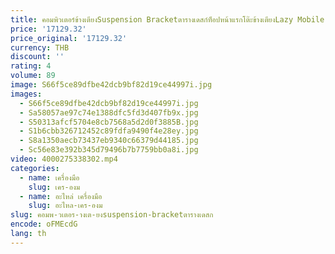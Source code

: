```yaml
---
title: คอมพิวเตอร์ข้างเตียงSuspension Bracketตารางเดสก์ท็อปหน้าแรกโต๊ะข้างเตียงLazy Mobile E-Sports Space Cockpitมัลติฟังก์ชั่น
price: '17129.32'
price_original: '17129.32'
currency: THB
discount: ''
rating: 4
volume: 89
image: S66f5ce89dfbe42dcb9bf82d19ce44997i.jpg
images:
  - S66f5ce89dfbe42dcb9bf82d19ce44997i.jpg
  - Sa58057ae97c74e1388dfc5fd3d407fb9x.jpg
  - S50313afcf5704e8cb7568a5d2d0f3885B.jpg
  - S1b6cbb326712452c89fdfa9490f4e28ey.jpg
  - S8a1350aecb73437eb9340c66379d44185.jpg
  - Sc56e83e392b345d79496b7b7759bb0a8i.jpg
video: 4000275338302.mp4
categories:
  - name: เครื่องมือ
    slug: เคร-องม
  - name: อะไหล่ เครื่องมือ
    slug: อะไหล-เคร-องม
slug: คอมพ-วเตอร-างเต-ยงsuspension-bracketตารางเดสก
encode: oFMEcdG
lang: th
---
```

  